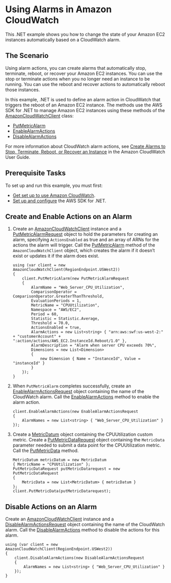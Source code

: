# Using Alarms in Amazon CloudWatch<a name="cloudwatch-using-alarms-examples"></a>

This \.NET example shows you how to change the state of your Amazon EC2 instances automatically based on a CloudWatch alarm\.

## The Scenario<a name="the-scenario"></a>

Using alarm actions, you can create alarms that automatically stop, terminate, reboot, or recover your Amazon EC2 instances\. You can use the stop or terminate actions when you no longer need an instance to be running\. You can use the reboot and recover actions to automatically reboot those instances\.

In this example, \.NET is used to define an alarm action in CloudWatch that triggers the reboot of an Amazon EC2 instance\. The methods use the AWS SDK for \.NET to manage Amazon EC2 instances using these methods of the [AmazonCloudWatchClient](https://docs.aws.amazon.com/sdkfornet/v3/apidocs/items/CloudWatch/TCloudWatchClient.html) class:
+  [PutMetricAlarm](https://docs.aws.amazon.com/sdkfornet/v3/apidocs/items/CloudWatch/MCloudWatchPutMetricAlarmPutMetricAlarmRequest.html) 
+  [EnableAlarmActions](https://docs.aws.amazon.com/sdkfornet/v3/apidocs/items/CloudWatch/MCloudWatchEnableAlarmActionsEnableAlarmActionsRequest.html) 
+  [DisableAlarmActions](https://docs.aws.amazon.com/sdkfornet/v3/apidocs/items/CloudWatch/MCloudWatchDisableAlarmActionsDisableAlarmActionsRequest.html) 

For more information about CloudWatch alarm actions, see [Create Alarms to Stop, Terminate, Reboot, or Recover an Instance](https://docs.aws.amazon.com/AmazonCloudWatch/latest/monitoring/UsingAlarmActions.html) in the Amazon CloudWatch User Guide\.

## Prerequisite Tasks<a name="prerequisite-tasks"></a>

To set up and run this example, you must first:
+  [Get set up to use Amazon CloudWatch](https://docs.aws.amazon.com/AmazonCloudWatch/latest/monitoring/GettingSetup.html)\.
+  [Set up and configure](https://docs.aws.amazon.com/sdk-for-net/latest/developer-guide/net-dg-setup.html) the AWS SDK for \.NET\.

## Create and Enable Actions on an Alarm<a name="create-and-enable-actions-on-an-alarm"></a>

1. Create an [AmazonCloudWatchClient](https://docs.aws.amazon.com/sdkfornet/v3/apidocs/items/CloudWatch/TCloudWatchClient.html) instance and a [PutMetricAlarmRequest](https://docs.aws.amazon.com/sdkfornet/v3/apidocs/items/CloudWatch/TPutMetricAlarmRequest.html) object to hold the parameters for creating an alarm, specifying `ActionsEnabled` as true and an array of ARNs for the actions the alarm will trigger\. Call the [PutMetricAlarm](https://docs.aws.amazon.com/sdkfornet/v3/apidocs/items/CloudWatch/MCloudWatchPutMetricAlarmPutMetricAlarmRequest.html) method of the `AmazonCloudWatchClient` object, which creates the alarm if it doesn’t exist or updates it if the alarm does exist\.

   ```
   using (var client = new AmazonCloudWatchClient(RegionEndpoint.USWest2))
   {
       client.PutMetricAlarm(new PutMetricAlarmRequest
       {
           AlarmName = "Web_Server_CPU_Utilization",
           ComparisonOperator = ComparisonOperator.GreaterThanThreshold,
           EvaluationPeriods = 1,
           MetricName = "CPUUtilization",
           Namespace = "AWS/EC2",
           Period = 60,
           Statistic = Statistic.Average,
           Threshold = 70.0,
           ActionsEnabled = true,
           AlarmActions = new List<string> { "arn:aws:swf:us-west-2:" + "customerAccount" + ":action/actions/AWS_EC2.InstanceId.Reboot/1.0" },
           AlarmDescription = "Alarm when server CPU exceeds 70%",
           Dimensions = new List<Dimension>
           {
               new Dimension { Name = "InstanceId", Value = "instanceId" }
           }
       });
   }
   ```

1. When `PutMetricAlarm` completes successfully, create an [EnableAlarmActionsRequest](https://docs.aws.amazon.com/sdkfornet/v3/apidocs/items/CloudWatch/TEnableAlarmActionsRequest.html) object containing the name of the CloudWatch alarm\. Call the [EnableAlarmActions](https://docs.aws.amazon.com/sdkfornet/v3/apidocs/items/CloudWatch/MCloudWatchEnableAlarmActionsEnableAlarmActionsRequest.html) method to enable the alarm action\.

   ```
   client.EnableAlarmActions(new EnableAlarmActionsRequest
   {
       AlarmNames = new List<string> { "Web_Server_CPU_Utilization" }
   });
   ```

1. Create a [MetricDatum](https://docs.aws.amazon.com/sdkfornet/v3/apidocs/items/CloudWatch/TMetricDatum.html) object containing the CPUUtilization custom metric\. Create a [PutMetricDataRequest](https://docs.aws.amazon.com/sdkfornet/v3/apidocs/items/CloudWatch/TPutMetricDataRequest.html) object containing the `MetricData` parameter needed to submit a data point for the CPUUtilization metric\. Call the [PutMetricData](https://docs.aws.amazon.com/sdkfornet/v3/apidocs/items/CloudWatch/MCloudWatchPutMetricDataPutMetricDataRequest.html) method\.

   ```
   MetricDatum metricDatum = new MetricDatum
   { MetricName = "CPUUtilization" };
   PutMetricDataRequest putMetricDatarequest = new PutMetricDataRequest
   {
       MetricData = new List<MetricDatum> { metricDatum }
   };
   client.PutMetricData(putMetricDatarequest);
   ```

## Disable Actions on an Alarm<a name="disable-actions-on-an-alarm"></a>

Create an [AmazonCloudWatchClient](https://docs.aws.amazon.com/sdkfornet/v3/apidocs/items/CloudWatch/TCloudWatchClient.html) instance and a [DisableAlarmActionsRequest](https://docs.aws.amazon.com/sdkfornet/v3/apidocs/items/CloudWatch/TDisableAlarmActionsRequest.html) object containing the name of the CloudWatch alarm\. Call the [DisableAlarmActions](https://docs.aws.amazon.com/sdkfornet/v3/apidocs/items/CloudWatch/MCloudWatchDisableAlarmActionsDisableAlarmActionsRequest.html) method to disable the actions for this alarm\.

```
using (var client = new AmazonCloudWatchClient(RegionEndpoint.USWest2))
{
    client.DisableAlarmActions(new DisableAlarmActionsRequest
    {
        AlarmNames = new List<string> { "Web_Server_CPU_Utilization" }
    });
}
```